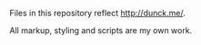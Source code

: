 Files in this repository reflect http://dunck.me/.

All markup, styling and scripts are my own work.
